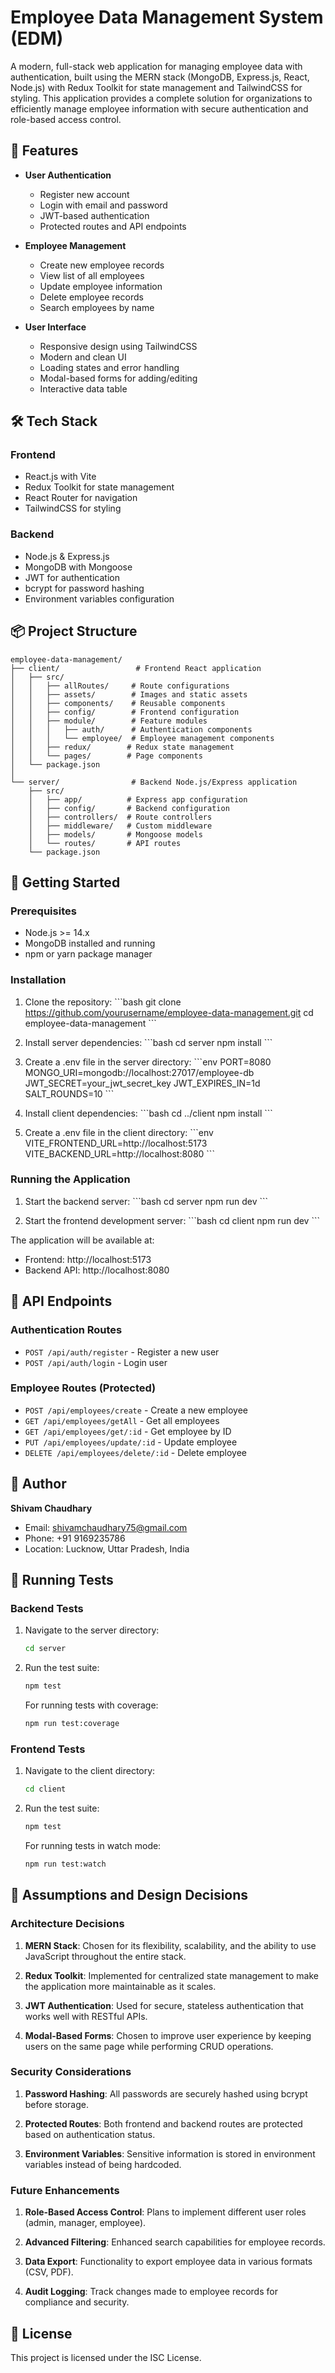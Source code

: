 # Employee Data Management System (EDM)

A modern, full-stack web application for managing employee data with authentication, built using the MERN stack (MongoDB, Express.js, React, Node.js) with Redux Toolkit for state management and TailwindCSS for styling. This application provides a complete solution for organizations to efficiently manage employee information with secure authentication and role-based access control.

## 🚀 Features

- **User Authentication**

  - Register new account
  - Login with email and password
  - JWT-based authentication
  - Protected routes and API endpoints

- **Employee Management**

  - Create new employee records
  - View list of all employees
  - Update employee information
  - Delete employee records
  - Search employees by name

- **User Interface**
  - Responsive design using TailwindCSS
  - Modern and clean UI
  - Loading states and error handling
  - Modal-based forms for adding/editing
  - Interactive data table

## 🛠️ Tech Stack

### Frontend

- React.js with Vite
- Redux Toolkit for state management
- React Router for navigation
- TailwindCSS for styling

### Backend

- Node.js & Express.js
- MongoDB with Mongoose
- JWT for authentication
- bcrypt for password hashing
- Environment variables configuration

## 📦 Project Structure

```
employee-data-management/
├── client/                 # Frontend React application
│   ├── src/
│   │   ├── allRoutes/     # Route configurations
│   │   ├── assets/        # Images and static assets
│   │   ├── components/    # Reusable components
│   │   ├── config/        # Frontend configuration
│   │   ├── module/        # Feature modules
│   │   │   ├── auth/      # Authentication components
│   │   │   └── employee/  # Employee management components
│   │   ├── redux/        # Redux state management
│   │   └── pages/        # Page components
│   └── package.json
│
└── server/                # Backend Node.js/Express application
    ├── src/
    │   ├── app/          # Express app configuration
    │   ├── config/       # Backend configuration
    │   ├── controllers/  # Route controllers
    │   ├── middleware/   # Custom middleware
    │   ├── models/       # Mongoose models
    │   └── routes/       # API routes
    └── package.json
```

## 🚀 Getting Started

### Prerequisites

- Node.js >= 14.x
- MongoDB installed and running
- npm or yarn package manager

### Installation

1. Clone the repository:
   \`\`\`bash
   git clone https://github.com/yourusername/employee-data-management.git
   cd employee-data-management
   \`\`\`

2. Install server dependencies:
   \`\`\`bash
   cd server
   npm install
   \`\`\`

3. Create a .env file in the server directory:
   \`\`\`env
   PORT=8080
   MONGO_URI=mongodb://localhost:27017/employee-db
   JWT_SECRET=your_jwt_secret_key
   JWT_EXPIRES_IN=1d
   SALT_ROUNDS=10
   \`\`\`

4. Install client dependencies:
   \`\`\`bash
   cd ../client
   npm install
   \`\`\`

5. Create a .env file in the client directory:
   \`\`\`env
   VITE_FRONTEND_URL=http://localhost:5173
   VITE_BACKEND_URL=http://localhost:8080
   \`\`\`

### Running the Application

1. Start the backend server:
   \`\`\`bash
   cd server
   npm run dev
   \`\`\`

2. Start the frontend development server:
   \`\`\`bash
   cd client
   npm run dev
   \`\`\`

The application will be available at:

- Frontend: http://localhost:5173
- Backend API: http://localhost:8080

## 📝 API Endpoints

### Authentication Routes

- `POST /api/auth/register` - Register a new user
- `POST /api/auth/login` - Login user

### Employee Routes (Protected)

- `POST /api/employees/create` - Create a new employee
- `GET /api/employees/getAll` - Get all employees
- `GET /api/employees/get/:id` - Get employee by ID
- `PUT /api/employees/update/:id` - Update employee
- `DELETE /api/employees/delete/:id` - Delete employee

## 👤 Author

**Shivam Chaudhary**

- Email: shivamchaudhary75@gmail.com
- Phone: +91 9169235786
- Location: Lucknow, Uttar Pradesh, India

## 🧪 Running Tests

### Backend Tests

1. Navigate to the server directory:

   ```bash
   cd server
   ```

2. Run the test suite:

   ```bash
   npm test
   ```

   For running tests with coverage:

   ```bash
   npm run test:coverage
   ```

### Frontend Tests

1. Navigate to the client directory:

   ```bash
   cd client
   ```

2. Run the test suite:

   ```bash
   npm test
   ```

   For running tests in watch mode:

   ```bash
   npm run test:watch
   ```

## 🤔 Assumptions and Design Decisions

### Architecture Decisions

1. **MERN Stack**: Chosen for its flexibility, scalability, and the ability to use JavaScript throughout the entire stack.

2. **Redux Toolkit**: Implemented for centralized state management to make the application more maintainable as it scales.

3. **JWT Authentication**: Used for secure, stateless authentication that works well with RESTful APIs.

4. **Modal-Based Forms**: Chosen to improve user experience by keeping users on the same page while performing CRUD operations.

### Security Considerations

1. **Password Hashing**: All passwords are securely hashed using bcrypt before storage.

2. **Protected Routes**: Both frontend and backend routes are protected based on authentication status.

3. **Environment Variables**: Sensitive information is stored in environment variables instead of being hardcoded.

### Future Enhancements

1. **Role-Based Access Control**: Plans to implement different user roles (admin, manager, employee).

2. **Advanced Filtering**: Enhanced search capabilities for employee records.

3. **Data Export**: Functionality to export employee data in various formats (CSV, PDF).

4. **Audit Logging**: Track changes made to employee records for compliance and security.

## 📄 License

This project is licensed under the ISC License.
